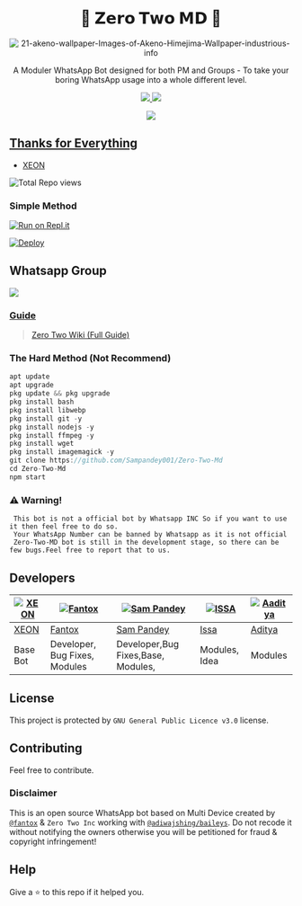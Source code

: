 <h1 align="center">🍭 𝗭𝗲𝗿𝗼 𝗧𝘄𝗼 𝗠𝗗 🍭<br></h1>
<p align="center">
  <img src="https://wallpapercave.com/uwp/uwp2350296.jpeg" alt="21-akeno-wallpaper-Images-of-Akeno-Himejima-Wallpaper-industrious-info" />
</p>

<p align="center"> 
  A Moduler WhatsApp Bot designed for both PM and Groups - To take your boring WhatsApp usage into a whole different level.

<p align="center">
  <a href="https://github.com/Sampandey001/ZERO-TWO-MD/fork">
    <img src="https://img.shields.io/github/forks/Sampandey001/ZERO-TWO-MD?label=Fork&style=social">
    
    
  <a href="https://github.com/Sampandey001/Zero-Two-Md/stargazers">
    <img src="https://img.shields.io/github/stars/Sampandey001/Zero-Two-Md/?style=social">
  </a>

<p align="center">
  <a href="httsp://github.com/Sampandey001/Zero-Two-Md">
    <img src="https://img.shields.io/github/repo-size/Sampandey001/Zero-Two-Md?color=purple&label=Repo%20Size&style=plastic <p align="center">

## Thanks for Everything 
- [XEON](https://github.com/dgxeon)

![Total Repo views](https://gpvc.arturio.dev/sampandey001)


 ### Simple Method 

[![Run on Repl.it](https://repl.it/badge/github/Sampandey001/ZERO-TWO-MD)](https://repl.it/@sampandey)

[![Deploy](https://www.herokucdn.com/deploy/button.svg)](https://heroku.com/deploy?template=https://github.com/Sampandey001/Zero-Two-Md)

## Whatsapp Group

<a href="https://chat.whatsapp.com/KK6AVKEwPVJ0aXoWo2cK2g"><img src="https://img.shields.io/badge/Join Group-25D366?style=for-the-badge&logo=whatsapp&logoColor=white" />



### Guide
> [Zero Two Wiki (Full Guide)](https://github.com/Sampandey001/Zero-Two-Md/wiki) 

### The Hard Method (Not Recommend)
```js
apt update
apt upgrade
pkg update && pkg upgrade
pkg install bash
pkg install libwebp
pkg install git -y
pkg install nodejs -y 
pkg install ffmpeg -y 
pkg install wget
pkg install imagemagick -y
git clone https://github.com/Sampandey001/Zero-Two-Md
cd Zero-Two-Md
npm start
```

### ⚠️ Warning! 
```
 This bot is not a official bot by Whatsapp INC So if you want to use it then feel free to do so.
 Your WhatsApp Number can be banned by Whatsapp as it is not official
 Zero-Two-MD bot is still in the development stage, so there can be few bugs.Feel free to report that to us.
```

## Developers

[![XEON](https://github.com/dgxeon.png?size=100)](https://github.com/dgxeon) | [![Fantox](https://github.com/fantox001.png?size=100)](https://github.com/fantox001) | [![Sam Pandey](https://github.com/sampandey001.png?size=109)](https://github.com/sampandey001) | [![ISSA](https://github.com/issa2001.png?size=80)](https://github.com/issa2001) | [![Aaditya](https://github.com/addycracker.png?size=80)](https://github.com/addycracker)
----|----|----|----|----
[XEON](https://wa.me/916909137213) | [Fantox](https://wa.me/918101187835) | [Sam Pandey](https://wa.me/919628516236) | [Issa](https://wa.me/254115175696) | [Aditya](https://wa.me/919681777261)
Base Bot  | Developer, Bug Fixes, Modules |Developer,Bug Fixes,Base, Modules, | Modules, Idea | Modules



## License
This project is protected by `GNU General Public Licence v3.0` license.

## Contributing
Feel free to contribute.

### Disclaimer
This is an open source WhatsApp bot based on Multi Device created by [`@fantox`](https://github.com/FantoX001) & `Zero Two Inc` working with [`@adiwajshing/baileys`](https://github.com/adiwajshing/baileys). Do not recode it without notifying the owners otherwise you will be petitioned for fraud & copyright infringement!

## Help
Give a ⭐ to this repo if it helped you.
